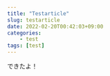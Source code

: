 ```yaml
---
title: "Testarticle"
slug: testarticle
date: 2022-02-20T00:42:03+09:00
categories:
    - test
tags: [test]
---
```


できたよ！